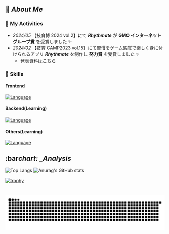 ## :pushpin: _About Me_

### 🎽 My Activities

- _2024/05_ 【技育博 2024 vol.2】にて **_Rhythmate_** が **GMO インターネットグループ賞** を受賞しました ✨
- _2024/02_ 【技育 CAMP2023 vol.15】にて習慣をゲーム感覚で楽しく身に付けられるアプリ **_Rhythmate_** を制作し **努力賞** を受賞しました :sparkles:
  - 発表資料は[こちら](https://docs.google.com/presentation/d/1AsPwOuDKC4Xcs0MNu3KkjYYQfisLcy3HtlEHVYMdc5c/edit?usp=sharing)

### :rocket: Skills

#### Frontend

[![Language](https://skillicons.dev/icons?i=ts,js,react,html,css,figma)](https://skillicons.dev)

#### Backend(Learning)

[![Language](https://skillicons.dev/icons?i=py,c,cpp,php,laravel)](https://skillicons.dev)

#### Others(Learning)

[![Language](https://skillicons.dev/icons?i=docker,aws)](https://skillicons.dev)

## :bar*chart: \_Analysis*

![Top Langs](https://github-readme-stats.vercel.app/api/top-langs/?username=mamenz752&theme=cobalt) ![Anurag's GitHub stats](https://github-readme-stats.vercel.app/api?username=mamenz752&show_icons=true&theme=cobalt)

[![trophy](https://github-profile-trophy.vercel.app/?username=mamenz752&theme=onedark)](https://github.com/ryo-ma/github-profile-trophy)

# ![snake animation](https://raw.githubusercontent.com/mamenz752/mamenz752/output/github-contribution-grid-snake.svg)
